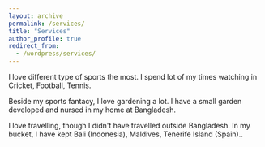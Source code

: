 ```yaml
---
layout: archive
permalink: /services/
title: "Services"
author_profile: true
redirect_from:
  - /wordpress/services/
---
```


I love different type of sports the most. I spend lot of my times watching in Cricket, Football, Tennis. 

Beside my sports fantacy, I love gardening a lot. I have a small garden developed and nursed in my home at Bangladesh.

I love travelling, though I didn't have travelled outside Bangladesh. In my bucket, I have kept Bali (Indonesia), Maldives, Tenerife Island (Spain)..